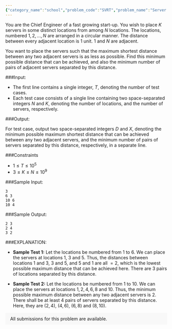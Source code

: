 ```yaml
---
{"category_name":"school","problem_code":"SVRT","problem_name":"Server Trouble","problemComponents":{"constraints":"","constraintsState":false,"subtasks":"","subtasksState":false,"inputFormat":"","inputFormatState":false,"outputFormat":"","outputFormatState":false,"sampleTestCases":{"0":{"id":1,"input":"3\r\n6 3\r\n10 6\r\n10 4","output":"2 3\r\n2 4\r\n3 2","explanation":"- **Sample Test $1$:** Let the locations be numbered from $1$ to $6$. We can place the servers at locations $1$, $3$ and $5$. Thus, the distances between locations $1$ and $3$, $3$ and $5$, and $5$ and $1$ are all $=2$, which is the lowest possible maximum distance that can be achieved here. There are $3$ pairs of locations separated by this distance.\r\n\r\n- **Sample Test $2$:** Let the locations be numbered from $1$ to $10$. We can place the servers at locations $1,2,4,6,8$ and $10$. Thus, the minimum possible maximum distance between any two adjacent servers is $2$. There shall be at least $4$ pairs of servers separated by this distance. Here, they are $(2,4)$, $(4,6)$, $(6,8)$ and $(8,10)$.","isDeleted":false}}},"video_editorial_url":"https://youtu.be/ZvGLFq3hOCw","languages_supported":{"0":"CPP14","1":"C","2":"JAVA","3":"PYTH 3.6","4":"CPP17","5":"PYTH","6":"PYP3","7":"CS2","8":"ADA","9":"PYPY","10":"TEXT","11":"PAS fpc","12":"NODEJS","13":"RUBY","14":"PHP","15":"GO","16":"HASK","17":"TCL","18":"PERL","19":"SCALA","20":"LUA","21":"kotlin","22":"BASH","23":"JS","24":"LISP sbcl","25":"rust","26":"PAS gpc","27":"BF","28":"CLOJ","29":"R","30":"D","31":"CAML","32":"FORT","33":"ASM","34":"swift","35":"FS","36":"WSPC","37":"LISP clisp","38":"SQL","39":"SCM guile","40":"PERL6","41":"ERL","42":"CLPS","43":"ICK","44":"NICE","45":"PRLG","46":"ICON","47":"COB","48":"SCM chicken","49":"PIKE","50":"SCM qobi","51":"ST","52":"SQLQ","53":"NEM"},"max_timelimit":0.5,"source_sizelimit":50000,"problem_author":"akash_adm","problem_tester":"","date_added":"19-02-2021","tags":{"0":"akash_adm","1":"easy","2":"math","3":"start2"},"problem_difficulty_level":"Easy","best_tag":"","editorial_url":"https://discuss.codechef.com/problems/SVRT","time":{"view_start_date":1616938200,"submit_start_date":1616938200,"visible_start_date":1616938200,"end_date":1735669800},"is_direct_submittable":false,"problemDiscussURL":"https://discuss.codechef.com/search?q=SVRT","is_proctored":false,"visitedContests":{},"layout":"problem"}
---
```

You are the Chief Engineer of a fast growing start-up. You wish to place $K$ servers in some distinct locations from among $N$ locations. The locations, numbered $1, 2, \ldots, N$ are arranged in a circular manner. The distance between every adjacent location is 1 unit. $1$ and $N$ are adjacent. 

You want to place the servers such that the maximum shortest distance between any two adjacent servers is as less as possible. Find this minimum possible distance that can be achieved, and also the minimum number of pairs of adjacent servers separated by this distance.

###Input:

- The first line contains a single integer, $T$, denoting the number of test cases.
- Each test case consists of a single line containing two space-separated integers $N$ and $K$, denoting the number of locations, and the number of servers, respectively.

###Output:

For test case, output two space-separated integers $D$ and $X$, denoting the minimum possible maximum shortest distance that can be achieved between any two adjacent servers, and the minimum number of pairs of servers separated by this distance, respectively, in a separate line.

###Constraints 
- $1 \le T \le 10^5$
- $3 \le K \le N \le 10^9$

###Sample Input:
```
3
6 3
10 6
10 4
```
###Sample Output:
```
2 3
2 4
3 2
```
###EXPLANATION:
- **Sample Test $1$:** Let the locations be numbered from $1$ to $6$. We can place the servers at locations $1$, $3$ and $5$. Thus, the distances between locations $1$ and $3$, $3$ and $5$, and $5$ and $1$ are all $=2$, which is the lowest possible maximum distance that can be achieved here. There are $3$ pairs of locations separated by this distance.

- **Sample Test $2$:** Let the locations be numbered from $1$ to $10$. We can place the servers at locations $1,2,4,6,8$ and $10$. Thus, the minimum possible maximum distance between any two adjacent servers is $2$. There shall be at least $4$ pairs of servers separated by this distance. Here, they are $(2,4)$, $(4,6)$, $(6,8)$ and $(8,10)$.
<aside style='background: #f8f8f8;padding: 10px 15px;'><div>All submissions for this problem are available.</div></aside>